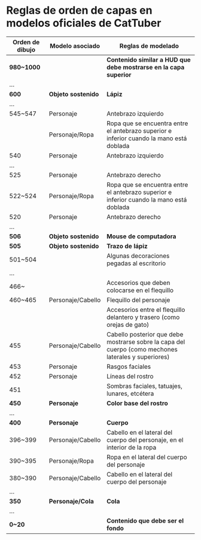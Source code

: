 # Reglas de orden de capas en modelos oficiales de CatTuber
|Orden de dibujo|Modelo asociado|Reglas de modelado|
| ------------- | ------------- | ---------------- |
|**980~1000**|  |**Contenido similar a HUD que debe mostrarse en la capa superior**|
| … |  |  |
|**600**|**Objeto sostenido**|**Lápiz**|
| … |  |  |
|545~547|Personaje|Antebrazo izquierdo|
|  |Personaje/Ropa|Ropa que se encuentra entre el antebrazo superior e inferior cuando la mano está doblada|
|540|Personaje|Antebrazo izquierdo|
| … |  |  |
|525|Personaje|Antebrazo derecho|
|522~524|Personaje/Ropa|Ropa que se encuentra entre el antebrazo superior e inferior cuando la mano está doblada|
|520|Personaje|Antebrazo derecho|
| … |  |  |
|**506**|**Objeto sostenido**|**Mouse de computadora**|
|**505**|**Objeto sostenido**|**Trazo de lápiz**|
|501~504|  |Algunas decoraciones pegadas al escritorio|
| … |  |  |
| 466~ |  |Accesorios que deben colocarse en el flequillo|
|460~465|Personaje/Cabello|Flequillo del personaje|
|  |  |Accesorios entre el flequillo delantero y trasero (como orejas de gato)|
|455|Personaje/Cabello|Cabello posterior que debe mostrarse sobre la capa del cuerpo (como mechones laterales y superiores)|
|453  |Personaje|Rasgos faciales|
|452  |Personaje|Líneas del rostro|
|451  |  |Sombras faciales, tatuajes, lunares, etcétera|
|**450**  | **Personaje** | **Color base del rostro**|
| … |  |  |
| **400** |**Personaje**  |**Cuerpo**|
|  396~399|Personaje/Cabello |Cabello en el lateral del cuerpo del personaje, en el interior de la ropa|
| 390~395 |Personaje/Ropa  |Ropa en el lateral del cuerpo del personaje|
| 380~390 |Personaje/Cabello  |Cabello en el lateral del cuerpo del personaje|
| … |  |  |
| **350** | **Personaje/Cola** |**Cola**  |
| … |  |  |
| **0~20** |  |**Contenido que debe ser el fondo**  |

